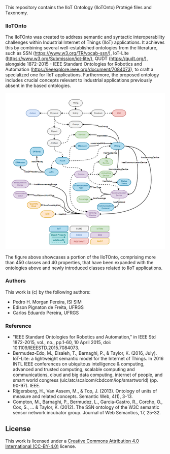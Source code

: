 This repository contains the IIoT Ontology (IIoTOnto) Protégé files and Taxonomy.

### IIoTOnto

The IIoTOnto was created to address semantic and syntactic interoperability challenges within Industrial Internet of Things (IIoT) applications. It achieves this by combining several well-established ontologies from the literature, such as SSN (https://www.w3.org/TR/vocab-ssn/), IoT-Lite (https://www.w3.org/Submission/iot-lite/), QUDT (https://qudt.org/), alongside 1872-2015 - IEEE Standard Ontologies for Robotics and Automation (https://ieeexplore.ieee.org/document/7084073), to craft a specialized one for IIoT applications. Furthermore, the proposed ontology includes crucial concepts relevant to industrial applications previously absent in the based ontologies. 

![Alt text](IIoTOnto.PNG)

The figure above showcases a portion of the IIoTOnto, comprising more than 450 classes and 40 properties, that have been expanded with the ontologies above and newly introduced classes related to IIoT applications.

### Authors
This work is (c) by the following authors:
- Pedro H. Morgan Pereira, ISI SIM
- Edison Pignaton de Freita, UFRGS
- Carlos Eduardo Pereira, UFRGS

### Reference
- "IEEE Standard Ontologies for Robotics and Automation," in IEEE Std 1872-2015, vol., no., pp.1-60, 10 April 2015, doi: 10.1109/IEEESTD.2015.7084073.
- Bermudez-Edo, M., Elsaleh, T., Barnaghi, P., & Taylor, K. (2016, July). IoT-Lite: a lightweight semantic model for the Internet of Things. In 2016 INTL IEEE conferences on ubiquitous intelligence & computing, advanced and trusted computing, scalable computing and communications, cloud and big data computing, internet of people, and smart world congress (uic/atc/scalcom/cbdcom/iop/smartworld) (pp. 90-97). IEEE.
- Rijgersberg, H., Van Assem, M., & Top, J. (2013). Ontology of units of measure and related concepts. Semantic Web, 4(1), 3-13.
- Compton, M., Barnaghi, P., Bermudez, L., Garcia-Castro, R., Corcho, O., Cox, S., ... & Taylor, K. (2012). The SSN ontology of the W3C semantic sensor network incubator group. Journal of Web Semantics, 17, 25-32.

## License

This work is licensed under a [Creative Commons Attribution 4.0 International (CC-BY-4.0)](https://creativecommons.org/licenses/by/4.0/legalcode) license.

